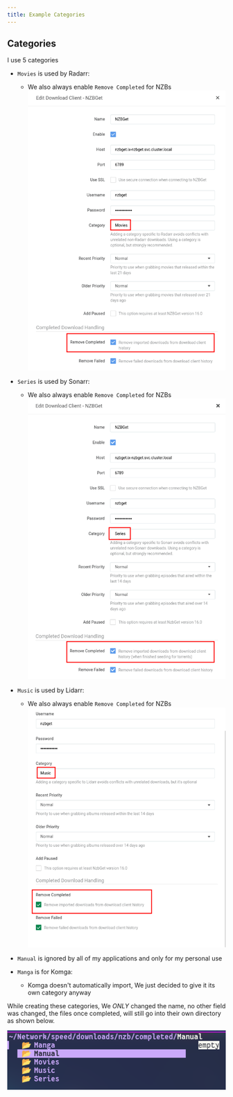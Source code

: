 ```yaml
---
title: Example Categories
---
```


## Categories

I use 5 categories

- `Movies` is used by Radarr:

  - We also always enable `Remove Completed` for NZBs
  ![Settings: Radarr](./img/radarr.png)

- `Series` is used by Sonarr:

  - We also always enable `Remove Completed` for NZBs
  ![Settings: Sonarr](./img/sonarr.png)

- `Music` is used by Lidarr:

  - We also always enable `Remove Completed` for NZBs
  ![Settings: Lidarr](./img/lidarr.png)

- `Manual` is ignored by all of my applications and only for my personal use

- `Manga` is for Komga:
  - Komga doesn't automatically import, We just decided to give it its own category anyway

While creating these categories, We _ONLY_ changed the name, no other field was changed, the files once completed, will still go into their own directory as shown below.

![Structure: NZBGet](./img/catagories_files.png)
